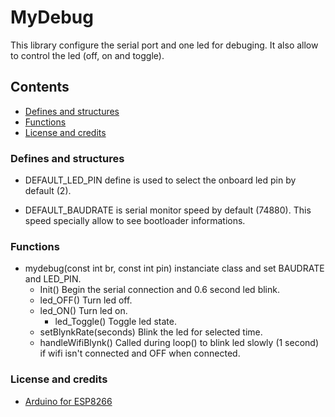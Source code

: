 # MyDebug
This library configure the serial port and one led for debuging.  It also allow to control the led (off, on and toggle).

## Contents
- [Defines and structures](#defines-and-structures)  
- [Functions](#functions)
- [License and credits](#license-and-credits)

### Defines and structures
* DEFAULT_LED_PIN define is used to select the onboard led pin by default (2).

* DEFAULT_BAUDRATE is serial monitor speed by default (74880).  This speed specially allow to see bootloader informations.

### Functions
* mydebug(const int br, const int pin) instanciate class and set BAUDRATE and LED_PIN.
	* Init()		    Begin the serial connection and 0.6 second led blink.
	* led_OFF()		  Turn led off.
  * led_ON()		  Turn led on.
	* led_Toggle()	Toggle led state.
  * setBlynkRate(seconds) Blink the led for selected time.
  * handleWifiBlynk()     Called during loop() to blink led slowly (1 second) if wifi isn't connected and OFF when connected.

### License and credits
- [Arduino for ESP8266](https://github.com/esp8266/Arduino)
